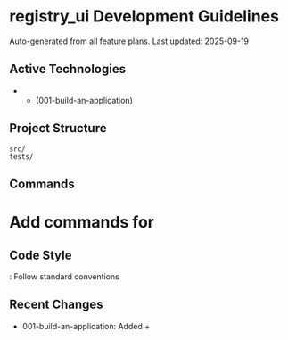 # registry_ui Development Guidelines

Auto-generated from all feature plans. Last updated: 2025-09-19

## Active Technologies
-  +  (001-build-an-application)

## Project Structure
```
src/
tests/
```

## Commands
# Add commands for 

## Code Style
: Follow standard conventions

## Recent Changes
- 001-build-an-application: Added  + 

<!-- MANUAL ADDITIONS START -->
<!-- MANUAL ADDITIONS END -->
